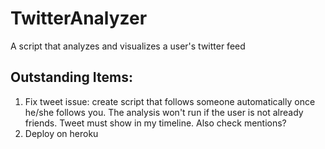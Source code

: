 # TwitterAnalyzer
A script that analyzes and visualizes a user's twitter feed

## Outstanding Items:
1. Fix tweet issue:
  create script that follows someone automatically once he/she follows you. The analysis won't run if the user is not already   friends. Tweet must show in my timeline. Also check mentions?
2. Deploy on heroku
